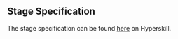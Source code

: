 ## Stage Specification

The stage specification can be found [here](https://hyperskill.org/projects/50/stages/273/implement) on Hyperskill.